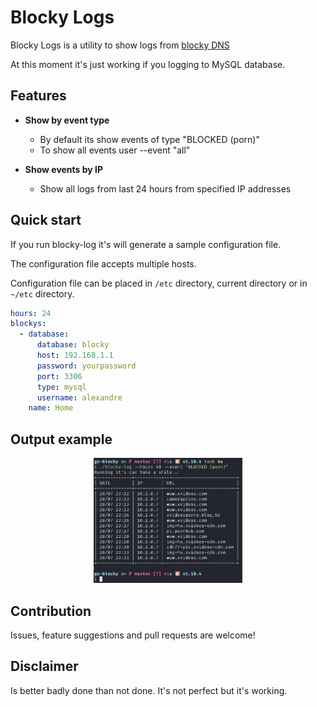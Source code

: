 # Blocky Logs

Blocky Logs is a utility to show logs from [blocky DNS](https://0xERR0R.github.io/blocky/)

At this moment it's just working if you logging to MySQL database.

## Features

- **Show by event type**
  - By default its show events of type "BLOCKED (porn)"
  - To show all events user --event "all"
  
- **Show events by IP**
  - Show all logs from last 24 hours from specified IP addresses
  
## Quick start

If you run blocky-log it's will generate a sample configuration file.

The configuration file accepts multiple hosts.

Configuration file can be placed in `/etc` directory, current directory or in `~/etc` directory.

```YAML
hours: 24
blockys:
  - database:
      database: blocky
      host: 192.168.1.1
      password: yourpassword
      port: 3306
      type: mysql
      username: alexandre
    name: Home
```

## Output example

<p align="center">
  <img height="200" src="https://github.com/alexandrepossebom/blocky-log/raw/main/docs/sample.jpg">
</p>

## Contribution

Issues, feature suggestions and pull requests are welcome!

## Disclaimer

Is better badly done than not done.
It's not perfect but it's working.
